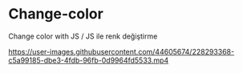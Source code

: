 # Change-color
Change color with JS / JS ile renk değiştirme



https://user-images.githubusercontent.com/44605674/228293368-c5a99185-dbe3-4fdb-96fb-0d9964fd5533.mp4

